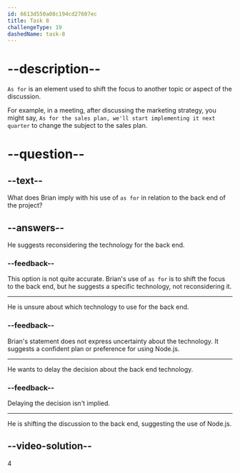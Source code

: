 ```yaml
---
id: 6613d550a08c194cd27607ec
title: Task 8
challengeType: 19
dashedName: task-8
---
```


<!--
AUDIO REFERENCE:
Brian: Absolutely. And as for the back end, I think we’ll use Node.js.
-->

# --description--

`As for` is an element used to shift the focus to another topic or aspect of the discussion. 

For example, in a meeting, after discussing the marketing strategy, you might say, `As for the sales plan, we'll start implementing it next quarter` to change the subject to the sales plan.

# --question--

## --text--

What does Brian imply with his use of `as for` in relation to the back end of the project?

## --answers--

He suggests reconsidering the technology for the back end.

### --feedback--

This option is not quite accurate. Brian's use of `as for` is to shift the focus to the back end, but he suggests a specific technology, not reconsidering it.

---

He is unsure about which technology to use for the back end.

### --feedback--

Brian's statement does not express uncertainty about the technology. It suggests a confident plan or preference for using Node.js.

---

He wants to delay the decision about the back end technology.

### --feedback--

Delaying the decision isn't implied.

---

He is shifting the discussion to the back end, suggesting the use of Node.js.

## --video-solution--

4
